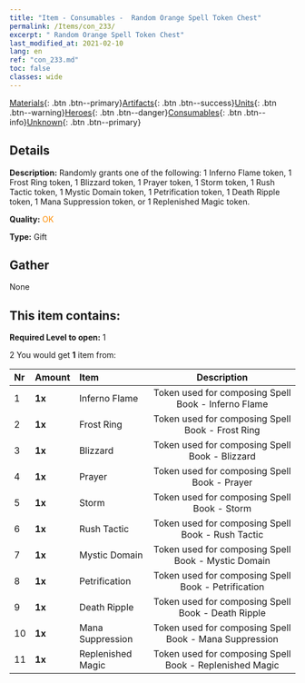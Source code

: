 ```yaml
---
title: "Item - Consumables -  Random Orange Spell Token Chest"
permalink: /Items/con_233/
excerpt: " Random Orange Spell Token Chest"
last_modified_at: 2021-02-10
lang: en
ref: "con_233.md"
toc: false
classes: wide
---
```

 [Materials](/Items/){: .btn .btn--primary}[Artifacts](/Items/Artifacts/){: .btn .btn--success}[Units](/Items/Units/){: .btn .btn--warning}[Heroes](/Items/Heroes/){: .btn .btn--danger}[Consumables](/Items/Consumables/){: .btn .btn--info}[Unknown](/Items/Unknown/){: .btn .btn--primary}

## Details
 **Description:** Randomly grants one of the following: 1 Inferno Flame token, 1 Frost Ring token, 1 Blizzard token, 1 Prayer token, 1 Storm token, 1 Rush Tactic token, 1 Mystic Domain token, 1 Petrification token, 1 Death Ripple token, 1 Mana Suppression token, or 1 Replenished Magic token.

 **Quality:** <span style="color: #FF8C00">OK</span>

 **Type:** Gift

## Gather

  None

## This item contains:

 **Required Level to open:** 1

 2 You would get **1** item  from:

  | Nr | Amount |     Item    | Description |
  |:---|:-------|:------------|:-----------:|
  | 1 |  **1x** | Inferno Flame | Token used for composing Spell Book - Inferno Flame  | 
  | 2 |  **1x** | Frost Ring | Token used for composing Spell Book - Frost Ring  | 
  | 3 |  **1x** | Blizzard | Token used for composing Spell Book - Blizzard  | 
  | 4 |  **1x** | Prayer | Token used for composing Spell Book - Prayer  | 
  | 5 |  **1x** | Storm | Token used for composing Spell Book - Storm  | 
  | 6 |  **1x** | Rush Tactic | Token used for composing Spell Book - Rush Tactic  | 
  | 7 |  **1x** | Mystic Domain | Token used for composing Spell Book - Mystic Domain  | 
  | 8 |  **1x** | Petrification | Token used for composing Spell Book - Petrification  | 
  | 9 |  **1x** | Death Ripple | Token used for composing Spell Book - Death Ripple  | 
  | 10 |  **1x** | Mana Suppression | Token used for composing Spell Book - Mana Suppression  | 
  | 11 |  **1x** | Replenished Magic | Token used for composing Spell Book - Replenished Magic  | 
